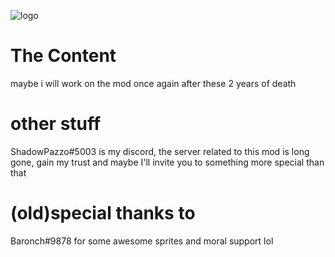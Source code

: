 ![logo](logo.png)
# The Content
maybe i will work on the mod once again after these 2 years of death
# other stuff
ShadowPazzo#5003 is my discord, the server related to this mod is long gone, gain my trust and maybe I'll invite you to something more special than that
# (old)special thanks to
Baronch#9878 for some awesome sprites and moral support lol
